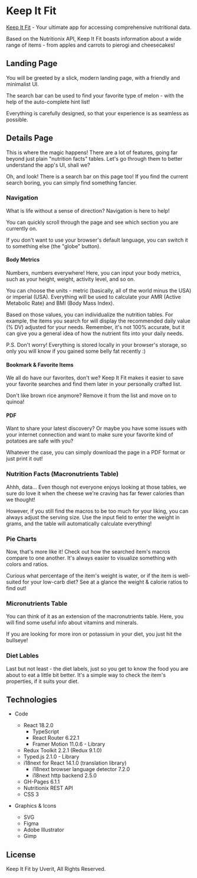 # Keep It Fit

[Keep It Fit](https://newhorizonweb.github.io/keepitfit/) - Your ultimate app for accessing comprehensive nutritional data.

Based on the Nutritionix API, Keep It Fit boasts information about a wide range of items - from apples and carrots to pierogi and cheesecakes!

## Landing Page

You will be greeted by a slick, modern landing page, with a friendly and minimalist UI.

The search bar can be used to find your favorite type of melon - with the help of the auto-complete hint list!

Everything is carefully designed, so that your experience is as seamless as possible.

## Details Page

This is where the magic happens!
There are a lot of features, going far beyond just plain "nutrition facts" tables.
Let's go through them to better understand the app's UI, shall we?

Oh, and look! There is a search bar on this page too!
If you find the current search boring, you can simply find something fancier.

### Navigation

What is life without a sense of direction?
Navigation is here to help!

You can quickly scroll through the page and see which section you are currently on.

If you don't want to use your browser's default language, you can switch it to something else (the "globe" button).

#### Body Metrics

Numbers, numbers everywhere!
Here, you can input your body metrics, such as your height, weight, activity level, and so on.

You can choose the units - metric (basically, all of the world minus the USA) or imperial (USA).
Everything will be used to calculate your AMR (Active Metabolic Rate) and BMI (Body Mass Index).

Based on those values, you can individualize the nutrition tables.
For example, the items you search for will display the recommended daily value (% DV) adjusted for your needs.
Remember, it's not 100% accurate, but it can give you a general idea of how the nutrient fits into your daily needs.

P.S. Don't worry!
Everything is stored locally in your browser's storage, so only you will know if you gained some belly fat recently :)

#### Bookmark & Favorite Items

We all do have our favorites, don't we?
Keep It Fit makes it easier to save your favorite searches and find them later in your personally crafted list.

Don't like brown rice anymore?
Remove it from the list and move on to quinoa!

#### PDF

Want to share your latest discovery?
Or maybe you have some issues with your internet connection and want to make sure your favorite kind of potatoes are safe with you?

Whatever the case, you can simply download the page in a PDF format or just print it out!

### Nutrition Facts (Macronutrients Table)

Ahhh, data...
Even though not everyone enjoys looking at those tables, we sure do love it when the cheese we're craving has far fewer calories than we thought!

However, if you still find the macros to be too much for your liking, you can always adjust the serving size.
Use the input field to enter the weight in grams, and the table will automatically calculate everything!

### Pie Charts

Now, that's more like it!
Check out how the searched item's macros compare to one another.
It's always easier to visualize something with colors and ratios.

Curious what percentage of the item's weight is water, or if the item is well-suited for your low-carb diet?
See at a glance the weight & calorie ratios to find out!

### Micronutrients Table

You can think of it as an extension of the macronutrients table.
Here, you will find some useful info about vitamins and minerals.

If you are looking for more iron or potassium in your diet, you just hit the bullseye!

### Diet Lables

Last but not least - the diet labels, just so you get to know the food you are about to eat a little bit better.
It's a simple way to check the item's properties, if it suits your diet.

## Technologies

- Code
    - React 18.2.0
        - TypeScript
        - React Router 6.22.1
        - Framer Motion 11.0.6 - Library
    - Redux Toolkit 2.2.1 (Redux 9.1.0)
    - Typed.js 2.1.0 - Library
    - i18next for React 14.1.0 (translation library)
        - i18next browser language detector 7.2.0
        - i18next http backend 2.5.0
    - GH-Pages 6.1.1
    - Nutritionix REST API
    - CSS 3

- Graphics & Icons
    - SVG
    - Figma
    - Adobe Illustrator
    - Gimp

## License

Keep It Fit by Uverit, All Rights Reserved.
